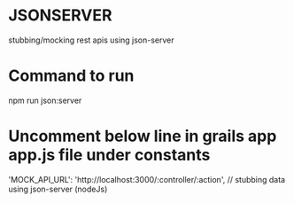 # JSONSERVER
stubbing/mocking rest apis using json-server


# Command to run
npm run json:server

# Uncomment below line in grails app app.js file under constants
'MOCK_API_URL': 'http://localhost:3000/:controller/:action', // stubbing data using json-server (nodeJs)
